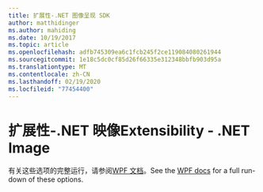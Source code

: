 ```yaml
---
title: 扩展性-.NET 图像呈现 SDK
author: matthidinger
ms.author: mahiding
ms.date: 10/19/2017
ms.topic: article
ms.openlocfilehash: adfb745309ea6c1fcb245f2ce119084080261944
ms.sourcegitcommit: 1e18c5dc0cf85d26f66335e312348bbfb903d95a
ms.translationtype: MT
ms.contentlocale: zh-CN
ms.lasthandoff: 02/19/2020
ms.locfileid: "77454400"
---
```

# <a name="extensibility---net-image"></a><span data-ttu-id="8097d-102">扩展性-.NET 映像</span><span class="sxs-lookup"><span data-stu-id="8097d-102">Extensibility - .NET Image</span></span>

<span data-ttu-id="8097d-103">有关这些选项的完整运行，请参阅[WPF 文档](../net-wpf/getting-started.md)。</span><span class="sxs-lookup"><span data-stu-id="8097d-103">See the [WPF docs](../net-wpf/getting-started.md) for a full run-down of these options.</span></span>